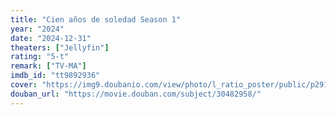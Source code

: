 ```yaml
---
title: "Cien años de soledad Season 1"
year: "2024"
date: "2024-12-31"
theaters: ["Jellyfin"]
rating: "5-t"
remark: ["TV-MA"]
imdb_id: "tt9892936"
cover: "https://img9.doubanio.com/view/photo/l_ratio_poster/public/p2913960454.jpg"
douban_url: "https://movie.douban.com/subject/30482958/"
---
```

